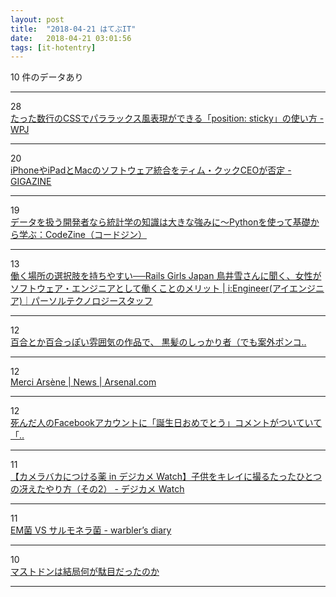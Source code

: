 ```yaml
---
layout: post
title:  "2018-04-21 はてぶIT"
date:   2018-04-21 03:01:56
tags: [it-hotentry]
---
```

10 件のデータあり

<hr><div class="row">
<div class="col-1"><span class="badge badge-pill badge-success h2">28</span></div>
<div class="col-11"><a href='https://www.webprofessional.jp/js-library-scrollreveal-2/' target='_blank'>たった数行のCSSでパララックス風表現ができる「position: sticky」の使い方 - WPJ</a></div>
</div>
<hr>
<div class="row">
<div class="col-1"><span class="badge badge-pill badge-success h2">20</span></div>
<div class="col-11"><a href='https://gigazine.net/news/20180420-ios-not-to-merge-with-macos/' target='_blank'>iPhoneやiPadとMacのソフトウェア統合をティム・クックCEOが否定 - GIGAZINE</a></div>
</div>
<hr>
<div class="row">
<div class="col-1"><span class="badge badge-pill badge-success h2">19</span></div>
<div class="col-11"><a href='https://codezine.jp/article/detail/10765' target='_blank'>データを扱う開発者なら統計学の知識は大きな強みに～Pythonを使って基礎から学ぶ：CodeZine（コードジン）</a></div>
</div>
<hr>
<div class="row">
<div class="col-1"><span class="badge badge-pill badge-success h2">13</span></div>
<div class="col-11"><a href='https://persol-tech-s.co.jp/i-engineer/human/railsgirls' target='_blank'>働く場所の選択肢を持ちやすい──Rails Girls Japan 鳥井雪さんに聞く、女性がソフトウェア・エンジニアとして働くことのメリット | i:Engineer(アイエンジニア)｜パーソルテクノロジースタッフ</a></div>
</div>
<hr>
<div class="row">
<div class="col-1"><span class="badge badge-pill badge-success h2">12</span></div>
<div class="col-11"><a href='https://anond.hatelabo.jp/20180417093102' target='_blank'>百合とか百合っぽい雰囲気の作品で、 黒髪のしっかり者（でも案外ポンコ..</a></div>
</div>
<hr>
<div class="row">
<div class="col-1"><span class="badge badge-pill badge-success h2">12</span></div>
<div class="col-11"><a href='https://www.arsenal.com/news/merci-arsene' target='_blank'>Merci Arsène | News | Arsenal.com</a></div>
</div>
<hr>
<div class="row">
<div class="col-1"><span class="badge badge-pill badge-success h2">12</span></div>
<div class="col-11"><a href='https://anond.hatelabo.jp/20180420134142' target='_blank'>死んだ人のFacebookアカウントに「誕生日おめでとう」コメントがついていて「..</a></div>
</div>
<hr>
<div class="row">
<div class="col-1"><span class="badge badge-pill badge-success h2">11</span></div>
<div class="col-11"><a href='https://dc.watch.impress.co.jp/docs/comic/clinic/1117966.html' target='_blank'>【カメラバカにつける薬 in デジカメ Watch】子供をキレイに撮るたったひとつの冴えたやり方（その2） - デジカメ Watch</a></div>
</div>
<hr>
<div class="row">
<div class="col-1"><span class="badge badge-pill badge-success h2">11</span></div>
<div class="col-11"><a href='http://warbler.hatenablog.com/entry/2018/04/20/160007' target='_blank'>EM菌 VS サルモネラ菌 - warbler’s diary</a></div>
</div>
<hr>
<div class="row">
<div class="col-1"><span class="badge badge-pill badge-success h2">10</span></div>
<div class="col-11"><a href='https://anond.hatelabo.jp/20180419183039' target='_blank'>マストドンは結局何が駄目だったのか</a></div>
</div>
<hr>
